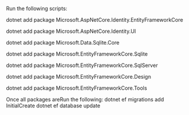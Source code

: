 Run the following scripts:

dotnet add package Microsoft.AspNetCore.Identity.EntityFrameworkCore

dotnet add package Microsoft.AspNetCore.Identity.UI

dotnet add package Microsoft.Data.Sqlite.Core

dotnet add package Microsoft.EntityFrameworkCore.Sqlite

dotnet add package Microsoft.EntityFrameworkCore.SqlServer

dotnet add package Microsoft.EntityFrameworkCore.Design

dotnet add package Microsoft.EntityFrameworkCore.Tools

<!-- dotnet add package Microsoft.VisualStudio.Web.CodeGeneration.Design -->
	
Once all packages areRun the following:
dotnet ef migrations add InitialCreate
dotnet ef database update